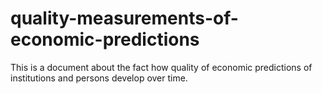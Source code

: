 # quality-measurements-of-economic-predictions
This is a document about the fact how quality of economic predictions of institutions and persons develop over time.

